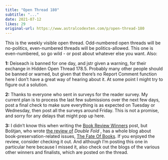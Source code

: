 ```yaml
---
title: "Open Thread 180"
subtitle: "..."
date: 2021-07-12
likes: 29
original-url: https://www.astralcodexten.com/p/open-thread-180
---
```

This is the weekly visible open thread. Odd-numbered open threads will be no-politics, even-numbered threads will be politics-allowed. This one is even-numbered, so go wild - or post about whatever else you want. Also:

 **1:** Deiseach is banned for one day, and jstr given a warning, for their exchange in Hidden Open Thread 178.5. Probably many other people should be banned or warned, but given that there’s no Report Comment function here I don’t have a great way of hearing about it. At some point I might try to figure out a solution.

 **2:** Thanks to everyone who sent in surveys for the reader survey. My current plan is to process the last few submissions over the next few days, post a final check to make sure everything is as expected on Tuesday or Wednesday, then post all the surveys around Friday. This is not a promise, and sorry for any delays that might pop up here.

 **3:** I didn’t know this when writing the [Book Review Winners](https://astralcodexten.substack.com/p/book-review-contest-winners) post, but Boštjan, who wrote [the review of](https://astralcodexten.substack.com/p/your-book-review-double-fold) _Double Fold_ , has a whole blog about book-preservation-related issues, [The Fate Of Books](https://thefateofbooks.wordpress.com/). If you enjoyed the review, consider checking it out. And although I’m posting this one in particular here because I missed it, also check out the blogs of the various other winners and finalists, which are posted on the thread.
